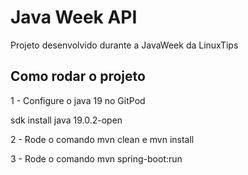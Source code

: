 # Java Week API
Projeto desenvolvido durante a JavaWeek da LinuxTips


## Como rodar o projeto

1 - Configure o java 19 no GitPod

sdk install java 19.0.2-open

2 - Rode o comando mvn clean e mvn install

3 - Rode o comando mvn spring-boot:run
